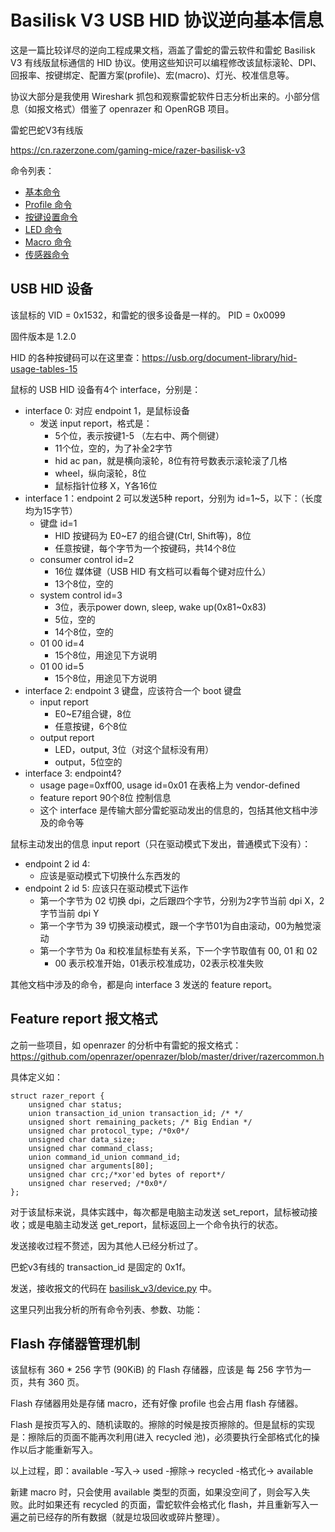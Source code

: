# Basilisk V3 USB HID 协议逆向基本信息

这是一篇比较详尽的逆向工程成果文档，涵盖了雷蛇的雷云软件和雷蛇 Basilisk V3 有线版鼠标通信的 HID 协议。使用这些知识可以编程修改该鼠标滚轮、DPI、回报率、按键绑定、配置方案(profile)、宏(macro)、灯光、校准信息等。

协议大部分是我使用 Wireshark 抓包和观察雷蛇软件日志分析出来的。小部分信息（如报文格式）借鉴了 openrazer 和 OpenRGB 项目。

雷蛇巴蛇V3有线版

<https://cn.razerzone.com/gaming-mice/razer-basilisk-v3>

命令列表：

- [基本命令](./cmd_basic.md)
- [Profile 命令](./cmd_profile.md)
- [按键设置命令](./cmd_button.md)
- [LED 命令](./cmd_led.md)
- [Macro 命令](./cmd_macro.md)
- [传感器命令](./cmd_sensor.md)

## USB HID 设备

该鼠标的 VID = 0x1532，和雷蛇的很多设备是一样的。 PID = 0x0099

固件版本是 1.2.0

HID 的各种按键码可以在这里查：<https://usb.org/document-library/hid-usage-tables-15>

鼠标的 USB HID 设备有4个 interface，分别是：

- interface 0: 对应 endpoint 1，是鼠标设备
  - 发送 input report，格式是：
    - 5个位，表示按键1-5 （左右中、两个侧键）
    - 11个位，空的，为了补全2字节
    - hid ac pan，就是横向滚轮，8位有符号数表示滚轮滚了几格
    - wheel，纵向滚轮，8位
    - 鼠标指针位移 X，Y各16位
- interface 1：endpoint 2 可以发送5种 report，分别为 id=1~5，以下：（长度均为15字节）
  - 键盘 id=1
    - HID 按键码为 E0~E7 的组合键(Ctrl, Shift等)，8位
    - 任意按键，每个字节为一个按键码，共14个8位
  - consumer control id=2
    - 16位 媒体键（USB HID 有文档可以看每个键对应什么）
    - 13个8位，空的
  - system control id=3
    - 3位，表示power down, sleep, wake up(0x81~0x83)
    - 5位，空的
    - 14个8位，空的
  - 01 00 id=4
    - 15个8位，用途见下方说明
  - 01 00 id=5
    - 15个8位，用途见下方说明
- interface 2: endpoint 3 键盘，应该符合一个 boot 键盘
  - input report
    - E0~E7组合键，8位
    - 任意按键，6个8位
  - output report
    - LED，output, 3位（对这个鼠标没有用）
    - output，5位空的
- interface 3: endpoint4?
  - usage page=0xff00, usage id=0x01 在表格上为 vendor-defined
  - feature report 90个8位 控制信息
  - 这个 interface 是传输大部分雷蛇驱动发出的信息的，包括其他文档中涉及的命令等

鼠标主动发出的信息 input report（只在驱动模式下发出，普通模式下没有）：
- endpoint 2 id 4:
  - 应该是驱动模式下切换什么东西发的
- endpoint 2 id 5: 应该只在驱动模式下运作
  - 第一个字节为 02 切换 dpi，之后跟四个字节，分别为2字节当前 dpi X，2字节当前 dpi Y
  - 第一个字节为 39 切换滚动模式，跟一个字节01为自由滚动，00为触觉滚动
  - 第一个字节为 0a 和校准鼠标垫有关系，下一个字节取值有 00, 01 和 02
    - 00 表示校准开始，01表示校准成功，02表示校准失败

其他文档中涉及的命令，都是向 interface 3 发送的 feature report。

## Feature report 报文格式

之前一些项目，如 openrazer 的分析中有雷蛇的报文格式：<https://github.com/openrazer/openrazer/blob/master/driver/razercommon.h>

具体定义如：

```
struct razer_report {
    unsigned char status;
    union transaction_id_union transaction_id; /* */
    unsigned short remaining_packets; /* Big Endian */
    unsigned char protocol_type; /*0x0*/
    unsigned char data_size;
    unsigned char command_class;
    union command_id_union command_id;
    unsigned char arguments[80];
    unsigned char crc;/*xor'ed bytes of report*/
    unsigned char reserved; /*0x0*/
};
```

对于该鼠标来说，具体实践中，每次都是电脑主动发送 set_report，鼠标被动接收；或是电脑主动发送 get_report，鼠标返回上一个命令执行的状态。

发送接收过程不赘述，因为其他人已经分析过了。

巴蛇v3有线的 transaction_id 是固定的 0x1f。

发送，接收报文的代码在 [basilisk_v3/device.py](../public/py/basilisk_v3/device.py) 中。

这里只列出我分析的所有命令列表、参数、功能：

## Flash 存储器管理机制

该鼠标有 360 * 256 字节 (90KiB) 的 Flash 存储器，应该是 每 256 字节为一页，共有 360 页。

Flash 存储器用处是存储 macro，还有好像 profile 也会占用 flash 存储器。

Flash 是按页写入的、随机读取的。擦除的时候是按页擦除的。但是鼠标的实现是：擦除后的页面不能再次利用(进入 recycled 池)，必须要执行全部格式化的操作以后才能重新写入。

以上过程，即：available -写入-> used -擦除-> recycled -格式化-> available

新建 macro 时，只会使用 available 类型的页面，如果没空间了，则会写入失败。此时如果还有 recycled 的页面，雷蛇软件会格式化 flash，并且重新写入一遍之前已经存的所有数据（就是垃圾回收或碎片整理）。
